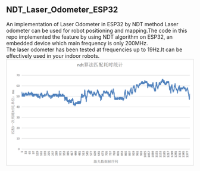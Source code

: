 ## NDT_Laser_Odometer_ESP32
An implementation of Laser Odometer in ESP32 by NDT method
Laser odometer can be used for robot positioning and mapping.The code in this repo implemented the feature by using NDT algorithm on ESP32, an embedded device which main frequency is only 200MHz.</br>
The laser odometer has been tested at frequencies up to 19Hz.It can be effectively used in your indoor robots.</br>
 ![img](https://github.com/softdream/NDT_Laser_Odometer_ESP32/blob/main/test_ret/time%20consuming%20statistics.png)
